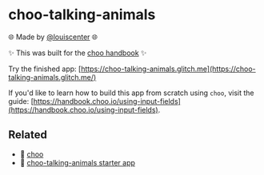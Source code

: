 # choo-talking-animals
🌐 Made by [@louiscenter](https://twitter.com/louiscenter) 🌐

✨ This was built for the [choo handbook](https://handbook.choo.io) ✨

Try the finished app: [https://choo-talking-animals.glitch.me](https://choo-talking-animals.glitch.me/)

If you'd like to learn how to build this app from scratch using `choo`, visit the guide: [https://handbook.choo.io/using-input-fields](https://handbook.choo.io/using-input-fields).

## Related
- 🚂 [choo](https://github.com/yoshuawuyts/choo)
- 🦁 [choo-talking-animals starter app](https://glitch.com/edit/#!/project/choo-talking-animals-starter)
